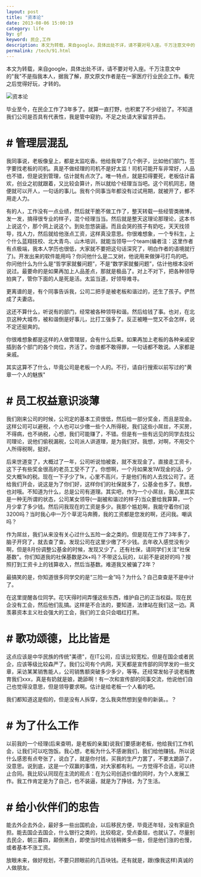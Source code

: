 ```yaml
---
layout: post
title: "资本论"
date: 2013-08-06 15:00:19
category: life
by: gf
keyword: 民企,工作
description: 本文为转载，来自google，具体出处不详，请不要对号入座。千万注意文中的&quot;我&quot;不是指我本人，据我了解，原文原文作者是在一家医疗行业民企工作。看完之后觉得好玩，才转的。毕业至今，在民
permalink: /tech/91.html
---
```

本文为转载，来自google，具体出处不详，请不要对号入座。千万注意文中的"我"不是指我本人，据我了解，原文原文作者是在一家医疗行业民企工作。看完之后觉得好玩，才转的。

![资本论][9ab3a55e806555f3dcc6fcaaaf7f4cc2.jpg]

毕业至今，在民企工作了3年多了。就算一直打野，也积累了不少经验了。不知道我们公司是否具有代表性，我是管中窥豹，不足之处请大家留言抨击。

#  # 管理层混乱 ##

我同事说，老板像皇上，都是太监吃香。他给我举了几个例子，比如他们部门，签字要找老板的司机。真是不做经理的司机不是好太监！司机可能开车非常好，人品也不错，但是说到管理，估计就有点次了。唯一特点，就是扣得要死，老板估计喜欢，创业之初就跟着，又比较会算计，所以就给个经理当当吧。这个司机同志，随便就可以开人，一句话的事儿。我有个同事当年都没有过试用期，就被开了，都不用走人力。

有的人，工作没有一点业绩，然后就干脆不做工作了，整天转载一些经管类微博，发一发，搞得很专业的样子，混个经理当当。然后就是整天这理论那理论，这本书上说这个，那个网上说这个。到处忽悠装逼。而且会哭的孩子有奶吃，天天找领导，找人力，然后就给他涨点工资，这样真没意思。你很难想象，一个专科生，上个什么蓝翔技校、北大青鸟、山木培训，就能当领导一个team(编者注：这里作者有点极端，我本人学历也很低，大家就不要把这句话深究了，明白作者的语境就行了)。开发出来的软件能用吗？你问他什么是二叉树，他说用来做弹弓打鸟的吧。你问他什么为什么是“哲学家就餐问题”，不是“数学家就餐问题”，估计他根本没听说过。最要命的是如果再加上人品差点，那就是极品了。对上不对下，把各种领导拍爽了，管你下面的人是死是活。太监当道，好领导难寻。

更离谱的是，有个同事告诉我，公司二把手是被老板和谐过的，还生了孩子。俨然成了夫妻店。

这还不算什么，听说有的部门，经常被各种领导和谐。然后给钱了事。也对，在北京这种大城市，被和谐倒是好事儿，比打工强多了。反正被睡一觉又不会怎样，说不定还挺爽的。

你很难想象都是这样的人做管理层，会有什么后果。如果再加上老板的各种亲戚安插到各个部门的各个岗位，齐活了。你谁都不敢得罪，一句话都不敢说。人家都是亲戚。

其实这算不了什么，毕竟公司是老板一个人的。不行，请自行搜索以前写过的"黄章一个人的魅族"

#  # 员工权益意识淡薄 ##

我们刚来公司的时候，公司定的基本工资很低，然后给一部分奖金，而且是现金。这样公司可以避税，个人也可以少缴一些个人所得税，我们这些小屌丝，不买房，不得病，也不纳税，心想，我们可能赚了，不错。但是有一些有远见的同学去找公司理论，说他们偷税漏税，公司派人讲道理，是为我们好。我想，对啊，不用交个人所得税啊，挺好。

后来世道变了，大概过了一年，公司听说怕被查，就不发现金了。直接走工资卡，这下子有些奖金很高的老员工受不了了。你想啊，一个月如果发1W现金的话，少交大概1k的税。现在一下子少了1k，心里不高兴，于是他们有的人去找公司了。还给我们开会，说这是为了你们好，这样你们的社保就多了，公基金也多了。我想，也对哦。不知道为什么，总是公司有道理。其实吧，作为一个小屌丝，我心里其实是一种无所谓的状态，公司某女领导(一副被和谐过的样子)当众要给我算算，一个月少拿了多少钱。然后问我现在的工资是多少。我那个尴尬啊，我能守着你们说3200吗？当时我心中一万个草泥马奔腾，我的工资都是您发的啊，还问我。嘲讽吗？

作为屌丝，我们从来没有关心过什么五险一金之类的。但是现在工作了3年多了，脑子开窍了，就去查了查。发现公司在这里少缴了不少钱。去年收入感觉没有少啊，但是8月份调整公基金的时候，发现又少了。还有社保，请同学们关注"社保基数"。你们知道我的社保基数是2k+吗？不带这么玩的，以前不是说好的吗？按照打到工资卡上的钱算收入，然后当基数。难道我又被骗了2年？

最搞笑的是，你知道很多同学交的是“三险一金”吗？为什么？自己查查是不是中计了。

在这里提醒各位同学。花1天得时间弄懂这些东西，维护自己的正当权益。现在民企没有工会，然后他们乱搞。这样是不合法的，要知道，法律站在我们这一边。真羡慕资本主义社会强大的工会，我们的工会只会唱红打黑。

#  # 歌功颂德，比比皆是 ##

这点应该是中华民族的传统"美德"，在IT公司，应该比较宽松，但是在国企或者民企，应该等级比较森严了。我们公司有个内网，天天都是宣传部的同学发的一些文章，采访某某销售能人，公司销售额突破多少多少，等等。还经常发帖子说老板教育我们xxx，真是有奶就是娘，跪舔啊！有一次和宣传部的同事交流，他说他们自己也觉得没意思，但是领导要求啊。估计是给老板一个人看的吧。

我们都知道这是假的，但是没有人拆穿，怎么我突然想到皇帝的新装。。？

#  # 为了什么工作 ##

以前我的一个经理(后来查明，是老板的亲属)说我们要感谢老板，他给我们工作机会，让我们可以吃饱饭。我心想，老板为什么不感谢我们，我们给他赚钱。所以说什么感恩有点夸张了，说白了，就是你付钱，买我的生产力罢了，不要太跪舔了，没意思。说到底，这是一个双赢的事情，对大家都有利。一方觉得不合适，可以终止合同。我比较认同现在主流的观点：在为公司创造价值的同时，为个人发展工作。我工作肯定是为了自己，也不装逼，就是为了挣钱，为了生活。

#  # 给小伙伴们的忠告 ##

能去外企去外企，最好多一些出国机会，以后移民方便，毕竟还年轻，没有家庭负担。能去国企去国企，什么银行之类的，比较稳定，受点委屈，也就认了。尽量别去民企，朝三暮四，颠倒黑白，即使当时给点钱稍微多一些，但是他们涨的也慢，或者基本不涨工资。

放眼未来，做好规划，不要只顾眼前的几百块钱。还有就是，跟(像我这样)真诚的人做朋友。


[9ab3a55e806555f3dcc6fcaaaf7f4cc2.jpg]: http://www.gfzj.us/gfzjus_blog/tech/2014-10-22/9ab3a55e806555f3dcc6fcaaaf7f4cc2.jpg
